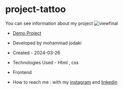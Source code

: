 ﻿# project-tattoo
You can see information about my project
![viewfinal](https://private-user-images.githubusercontent.com/154656255/328382421-0eac41db-285b-46be-946b-678bbdaf6856.png?jwt=eyJhbGciOiJIUzI1NiIsInR5cCI6IkpXVCJ9.eyJpc3MiOiJnaXRodWIuY29tIiwiYXVkIjoicmF3LmdpdGh1YnVzZXJjb250ZW50LmNvbSIsImtleSI6ImtleTUiLCJleHAiOjE3MTY0OTc1NzYsIm5iZiI6MTcxNjQ5NzI3NiwicGF0aCI6Ii8xNTQ2NTYyNTUvMzI4MzgyNDIxLTBlYWM0MWRiLTI4NWItNDZiZS05NDZiLTY3OGJiZGFmNjg1Ni5wbmc_WC1BbXotQWxnb3JpdGhtPUFXUzQtSE1BQy1TSEEyNTYmWC1BbXotQ3JlZGVudGlhbD1BS0lBVkNPRFlMU0E1M1BRSzRaQSUyRjIwMjQwNTIzJTJGdXMtZWFzdC0xJTJGczMlMkZhd3M0X3JlcXVlc3QmWC1BbXotRGF0ZT0yMDI0MDUyM1QyMDQ3NTZaJlgtQW16LUV4cGlyZXM9MzAwJlgtQW16LVNpZ25hdHVyZT1lZjE4ZDIwN2VhOTI1YWNmNzY2N2IxNDE2NTBhYzYwNjg4MzQ3ZmUyYjE4YTYwNWM3MDI3OGEwYjc3ZWJmYWI4JlgtQW16LVNpZ25lZEhlYWRlcnM9aG9zdCZhY3Rvcl9pZD0wJmtleV9pZD0wJnJlcG9faWQ9MCJ9.DTkpGVyeaGbpfi-KcMb0EI-NVk4diGG80o02f7bm864)

- [Demo Project](https://mohammadjodaki.github.io/project-tattoo/)

- Developed by mohammad jodaki

- Created - 2024-03-26

- Technologies Used - Html , css 

- Frontend

- How to reach me : with my [instagram](https://www.instagram.com/mohammad_jodaki_web) and [linkedin](https://www.linkedin.com/in/mohammad-jodakian/)

